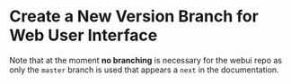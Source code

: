 # Create a New Version Branch for Web User Interface

Note that at the moment **no branching** is necessary for the webui repo as only the `master` branch is used that appears a `next` in the documentation.

<!--
When doing a new release for Web User Interfaces like `1.x`, a new version branch must be created based on `master`. It is necessary to do this in four steps. Please set the new and former version numbers accordingly.

**Step 1: Create and configure the new `1.x` branch.**

1.  Create a new `1.x` branch based on latest `origin/master`.
2.  Copy the `.drone.star` file from the _former_ `1.x-1` branch
    (it contains the correct branch specific setup rules and replaces the current one coming from master).
3.  In `.drone.star` set `latest_version` to `1.x` (on top in section `def main(ctx)`).
4.  In `site.yml` adjust all `-version` keys of the new and former releases accordingly
    (in section `asciidoc.attributes`).
5.  In `antora.yml` change the version from `next` to `1.x`.
6.  Run a build by entering `yarn antora-local`. No errors should occur.
7.  Commit the changes and push the new `1.x` branch. **DO NOT CREATE A PR!**

**Step 2: Configure the master branch to use the new `1.x` branch.**

9.  Create a new `changes_necessary_for_1.x` branch based on latest `origin/master`.
10.  In `.drone.star` set `latest_version` to `1.x` (on top in section `def main(ctx)`).
11. In `site.yml` in section `asciidoc.attributes`, adjust all `-version` keys related to this repo for the new and former releases accordingly. Note if those attributes exist in other content sources, they must be set to the identical value to create consistent test builds.
12. No changes in `antora.yml` but check if the version is set to `next`.
13. Run a build by entering `yarn antora-local`. No errors should occur.
14. Commit changes and push them.
15. Create a Pull Request. When CI is green, all is done correctly. Merge the PR to master.

**Step 3: Set the correct Branding build branches in the docs repo.**

16. In `site.yml` of [docs](https://github.com/owncloud/docs/blob/master/site.yml) adjust the last **two** branches at `url: https://github.com/owncloud/docs-client-branding.git` accordingly
    (in section `content.sources.url.branches`).
17. In `site.yml` of [docs](https://github.com/owncloud/docs/blob/master/site.yml) adjust all `-version` keys in section `attributes` related to this repo for the new and former releases accordingly.

**Step 4: Protection and Renaming**

18. Go to the settings of the this repository and change the protection of the branch list (Settings > Branches) so that the `1.x` branch gets protected and the `1.x-2` branch is no longer protected.
19. Rename the `1.x-2` branch to `x_archived_1.x-2`.

**Text Suggestion for Step 2**

The following text is a copy/paste suggestion for the PR in step 2, replace the branch numbers accordingly:
```
These are the changes necessary to finalize the creation of the 1.x branch.

The 1.x branch is already pushed and prepared and is included in the branch protection rules.

When 1.x (Infinite Scale) is finally out, the 1.x-2 branch can be archived,
see step 4 in https://github.com/owncloud/docs-client-branding/blob/master/docs/new-version-branch.md

Note, that the 1.x branch in this repo is already created, but the `latest` pointer on the web
will be set to it automatically when the tag in Branding is set. This means, that in the docs homepage,
`latest` will point to 1.x-1 until the tag in Branding Clients is set accordingly. When merging this PR,
1.x-2 will be dropped from the web but is available via pdf as usual.

Note, this PR must be merged before the 1.x tag in the Branding Clients repo is set to avoid a 404 for `latest`.

Note that a PR in docs must be made to announce the 1.x branch. The docs PR must be merged AFTER this PR is merged to avoid a CI error in docs.

Before merging this PR, we should take care that 1.x-2 has all changes necessary merged as post
merging the 1.x-2 pdf is fixed.

@michaelstingl @jesmrec fyi

@mmattel @EParzefall @phil-davis
post merging this, we need to backport all relevant changes to 1.x.
```

-->
